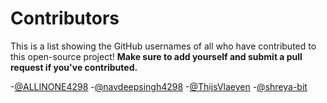# Contributors

This is a list showing the GitHub usernames of all who have contributed to this open-source project! **Make sure to add yourself and submit a pull request if you've contributed.**

-[@ALLINONE4298](https://github.com/ALLINONE4298)
-[@navdeepsingh4298](https://github.com/navdeepsingh4298)
-[@ThijsVlaeyen](https://github.com/ThijsVlaeyen)
-[@shreya-bit](https://github.com/shreya-bit)